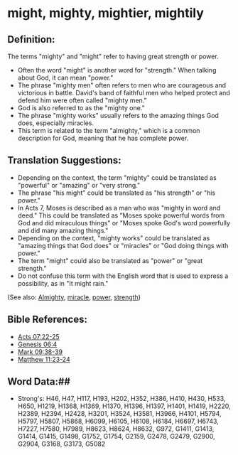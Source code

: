 # might, mighty, mightier, mightily #

## Definition: ##

The terms "mighty" and "might" refer to having great strength or power.

* Often the word "might" is another word for "strength." When talking about God, it can mean "power."
* The phrase "mighty men" often refers to men who are courageous and victorious in battle. David's band of faithful men who helped protect and defend him were often called "mighty men."
* God is also referred to as the "mighty one."
* The phrase "mighty works" usually refers to the amazing things God does, especially miracles.
* This term is related to the term "almighty," which is a common description for God, meaning that he has complete power.

## Translation Suggestions: ##

* Depending on the context, the term "mighty" could be translated as "powerful" or "amazing" or "very strong."
* The phrase "his might" could be translated as "his strength" or "his power."
* In Acts 7, Moses is described as a man who was "mighty in word and deed." This could be translated as "Moses spoke powerful words from God and did miraculous things" or "Moses spoke God's word powerfully and did many amazing things."
* Depending on the context, "mighty works" could be translated as "amazing things that God does" or "miracles" or "God doing things with power."
* The term "might" could also be translated as "power" or "great strength."
* Do not confuse this term with the English word that is used to express a possibility, as in "It might rain."

(See also: [Almighty](../kt/almighty.md), [miracle](../kt/miracle.md), [power](../kt/power.md), [strength](strength.md))

## Bible References: ##

* [Acts 07:22-25](rc://en/tn/help/act/07/22)
* [Genesis 06:4](rc://en/tn/help/gen/06/04)
* [Mark 09:38-39](rc://en/tn/help/mrk/09/38)
* [Matthew 11:23-24](rc://en/tn/help/mat/11/23)

## Word Data:##

* Strong's: H46, H47, H117, H193, H202, H352, H386, H410, H430, H533, H650, H1219, H1368, H1369, H1370, H1396, H1397, H1401, H1419, H2220, H2389, H2394, H2428, H3201, H3524, H3581, H3966, H4101, H5794, H5797, H5807, H5868, H6099, H6105, H6108, H6184, H6697, H6743, H7227, H7580, H7989, H8623, H8624, H8632, G972, G1411, G1413, G1414, G1415, G1498, G1752, G1754, G2159, G2478, G2479, G2900, G2904, G3168, G3173, G5082
